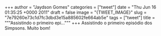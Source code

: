 
+++
author = "Jaydson Gomes"
categories = ["tweet"]
date = "Thu Jun 16 01:35:25 +0000 2011"
draft = false
image = "{TWEET_IMAGE}"
slug = "7e79260e73c1d7fc3dbd3e15a885602fe664ab5e"
tags = ["tweet"]
title = """Assistindo o primeiro epi..."""
+++
Assistindo o primeiro episódio dos Simpsons. Muito bom!
